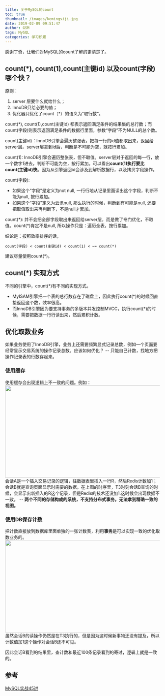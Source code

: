 ```yaml
---
title: 关于MySQL的count
toc: true
thumbnail: /images/kemingsiji.jpg
date: 2019-02-09 09:51:47
author: GSM
tags: MySQL
categories: 学习积累
---
```

感谢丁奇，让我们对MySQL的count了解的更清楚了。
<!--more-->
## count(*), count(1),count(主键id) 以及count(字段)哪个快？
原则：
1. server 层要什么就给什么；
2. InnoDB只给必要的值；
3. 优化器只优化了count（*）的语义为”取行数“。

count(*), count(1),count(主键id) 都表示返回满足条件的结果集的总行数；而count(字段)则表示返回满足条件的数据行里面，参数“字段”不为NULL的总个数。

count(主键id)：InnoDB引擎会遍历整张表，把每一行的id值都取出来，返回给server层。server层拿到id后，判断是不可能为空，就按行累加。

count(1): InnoDB引擎会遍历整张表，但不取值。server层对于返回的每一行，放一个数字1进去，判断不可能为空，按行累加。可以看出**count(1)执行要比count(主键id)快**。因为从引擎返回id会涉及到解析数据行，以及拷贝字段操作。

count(字段): 
- 如果这个“字段”是定义为not null, 一行行地从记录里面读出这个字段，判断不能为null, 按行累加。
- 如果这个“字段"定义为云讯null, 那么执行的时候，判断到有可能是null, 还要把取值取出来再判断下，不是null才累加。

count(\*):
并不会把全部字段取出来返回给server层，而是做了专门优化，不取值。count(*)肯定不是null, 所以操作只是：遍历全表，按行累加。

结论是：按照效率排序的话，
```
count(字段) < count(主键id) < count(1) < ~= count(*)
```
建议尽量使用count(\*)。

##  count(*) 实现方式
不同的引擎中，count(*)有不同的实现方式。
- MyISAM引擎把一个表的总行数存在了磁盘上，因此执行count(*)的时候回直接返回这个数，效率很高。
- 而InnoDB引擎因为要支持事务的多版本并发控制MVCC，执行count(*)的时候，需要把数据一行行读出来，然后累积计数。

## 优化取数业务
如果业务使用了InnoDB引擎，业务上还需要频繁显式记录总数，例如一个页面要经常显示交易系统的操作记录总数。应该如何优化？ -- 只能自己计数，找地方把操作记录表的行数存起来。
### 使用缓存
使用缓存会出现逻辑上不一致的问题。例如：
<img src="redis1.jpg" width = "600" height = "300" alt="" align= />
会话A是一个插入交易记录的逻辑，往数据表里插入一行R，然后Redis计数加1；会话B就是查询页面显示时需要的数据。在上图的时序里，T3时刻会话B查询的时候，会显示出新插入的R这个记录，但是Redis的技术还没加1.这时候会出现数据不一致。 -- **两个不同的存储构成的系统，不支持分布式事务，无法拿到精确一致的视图。**

### 使用DB保存计数
把计数直接放到数据库里面单独的一张计数表，利用**事务**是可以实现一致的优化取数业务的。
<img src="db.png" width = "600" height = "300" alt="" align= />
虽然会话B的读操作仍然是在T3执行的，但是因为这时候新事物还没有提及，所以计数值加1这个操作对会话B还不可见。

因此会话B看到的结果里，查计数和最近100条记录看到的寄过，逻辑上就是一致的。

## 参考
[MySQL实战45讲](https://time.geekbang.org/column/article/72775#previewimg)












